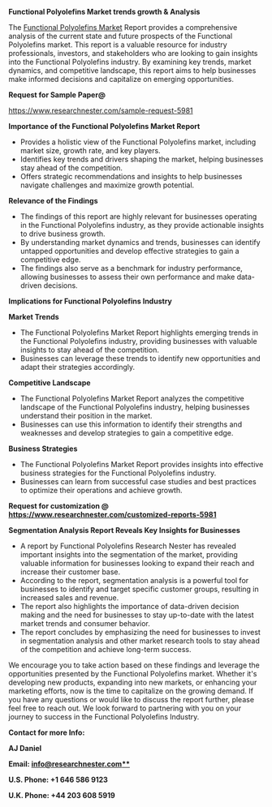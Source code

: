 ﻿<a name="_hlk167721000"></a><a name="_hlk168649135"></a>**Functional Polyolefins Market trends growth & Analysis**

The [Functional Polyolefins Market](https://www.researchnester.com/reports/functional-polyolefins-market/5981) Report provides a comprehensive analysis of the current state and future prospects of the Functional Polyolefins market. This report is a valuable resource for industry professionals, investors, and stakeholders who are looking to gain insights into the Functional Polyolefins industry. By examining key trends, market dynamics, and competitive landscape, this report aims to help businesses make informed decisions and capitalize on emerging opportunities.

**Request for Sample Paper@**

<https://www.researchnester.com/sample-request-5981>

**Importance of the Functional Polyolefins Market Report**

- Provides a holistic view of the Functional Polyolefins market, including market size, growth rate, and key players.
- Identifies key trends and drivers shaping the market, helping businesses stay ahead of the competition.
- Offers strategic recommendations and insights to help businesses navigate challenges and maximize growth potential.

**Relevance of the Findings**	

- The findings of this report are highly relevant for businesses operating in the Functional Polyolefins industry, as they provide actionable insights to drive business growth.
- By understanding market dynamics and trends, businesses can identify untapped opportunities and develop effective strategies to gain a competitive edge.
- The findings also serve as a benchmark for industry performance, allowing businesses to assess their own performance and make data-driven decisions.

**Implications for Functional Polyolefins  Industry**

**Market Trends**

- The Functional Polyolefins Market Report highlights emerging trends in the Functional Polyolefins industry, providing businesses with valuable insights to stay ahead of the competition.
- Businesses can leverage these trends to identify new opportunities and adapt their strategies accordingly.

**Competitive Landscape**

- The Functional Polyolefins Market Report analyzes the competitive landscape of the Functional Polyolefins industry, helping businesses understand their position in the market.
- Businesses can use this information to identify their strengths and weaknesses and develop strategies to gain a competitive edge.

**Business Strategies**

- The Functional Polyolefins Market Report provides insights into effective business strategies for the Functional Polyolefins industry.
- Businesses can learn from successful case studies and best practices to optimize their operations and achieve growth.

**Request for customization @ <https://www.researchnester.com/customized-reports-5981>**

**Segmentation Analysis Report Reveals Key Insights for Businesses**

- A report by Functional Polyolefins Research Nester has revealed important insights into the segmentation of the market, providing valuable information for businesses looking to expand their reach and increase their customer base.
- According to the report, segmentation analysis is a powerful tool for businesses to identify and target specific customer groups, resulting in increased sales and revenue.
- The report also highlights the importance of data-driven decision making and the need for businesses to stay up-to-date with the latest market trends and consumer behavior.
- The report concludes by emphasizing the need for businesses to invest in segmentation analysis and other market research tools to stay ahead of the competition and achieve long-term success.

We encourage you to take action based on these findings and leverage the opportunities presented by the Functional Polyolefins market. Whether it's developing new products, expanding into new markets, or enhancing your marketing efforts, now is the time to capitalize on the growing demand. If you have any questions or would like to discuss the report further, please feel free to reach out. We look forward to partnering with you on your journey to success in the Functional Polyolefins Industry.

**Contact for more Info:**

**AJ Daniel**

**Email: [info@researchnester.com**](mailto:info@researchnester.com "mailto:info@researchnester.com")**

**U.S. Phone: +1 646 586 9123**

**U.K. Phone: +44 203 608 5919**




